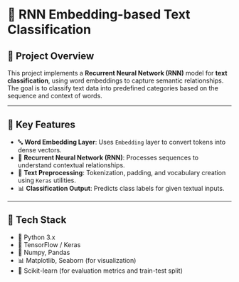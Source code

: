 # 🧠 RNN Embedding-based Text Classification

## 📌 Project Overview

This project implements a **Recurrent Neural Network (RNN)** model for **text classification**, using word embeddings to capture semantic relationships. The goal is to classify text data into predefined categories based on the sequence and context of words.

---

## 🧪 Key Features

- 🔤 **Word Embedding Layer**: Uses `Embedding` layer to convert tokens into dense vectors.
- 🔁 **Recurrent Neural Network (RNN)**: Processes sequences to understand contextual relationships.
- 🧾 **Text Preprocessing**: Tokenization, padding, and vocabulary creation using `Keras` utilities.
- 📊 **Classification Output**: Predicts class labels for given textual inputs.

---

## 🧰 Tech Stack

- 🐍 Python 3.x
- 🧠 TensorFlow / Keras
- 🧹 Numpy, Pandas
- 📊 Matplotlib, Seaborn (for visualization)
- 📁 Scikit-learn (for evaluation metrics and train-test split)
